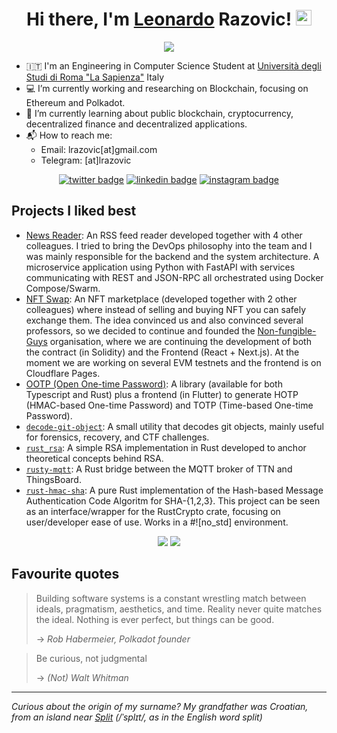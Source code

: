 <div align="center">
   <h1>Hi there, I'm <a href="https://temp.com">Leonardo</a> Razovic! <img src="https://media.giphy.com/media/hvRJCLFzcasrR4ia7z/giphy.gif" width="25px"> </h1>   
   <img src="https://pronoun.cyou/x/y?subject=He&object=Him&height=20"> 
</div>


- 🇮🇹 I'm an Engineering in Computer Science Student at [Università degli Studi di Roma "La Sapienza"](https://www.uniroma1.it/en/pagina-strutturale/home) Italy
- 💻 I’m currently working and researching on Blockchain, focusing on Ethereum and Polkadot.
- 📓 I’m currently learning about public blockchain, cryptocurrency, decentralized finance and decentralized applications.
- 📬 How to reach me:
   - Email: lrazovic[at]gmail.com
   - Telegram: [at]lrazovic

<div align="center">
   <a href="https://twitter.com/lrazovic"><img src="https://img.shields.io/badge/twitter-@lrazovic-%231FA1F1?style=flat&amp;logo=twitter&amp;logoColor=white" alt="twitter badge"></a>
   <a href="https://www.linkedin.com/in/leonardo-razovic-4b20b1121/"><img src="https://img.shields.io/badge/linkedin-lrazovic-%230177B5?style=flat&amp;logo=linkedin" alt="linkedin badge"></a>
   <a href="https://www.instagram.com/lrazovic"><img src="https://img.shields.io/badge/instagram-@lrazovic-%23E4415F?style=flat&amp;logo=instagram&amp;logoColor=white" alt="instagram badge"></a>
</div>

## Projects I liked best
* [News Reader](https://github.com/lrazovic/advanced_programming): An RSS feed reader developed together with 4 other colleagues. I tried to bring the DevOps philosophy into the team and I was mainly responsible for the backend and the system architecture. A microservice application using Python with FastAPI with services communicating with REST and JSON-RPC all orchestrated using Docker Compose/Swarm.
* [NFT Swap](https://github.com/Andrea98Palermo/NFTswap): An NFT marketplace (developed together with 2 other colleagues) where instead of selling and buying NFT you can safely exchange them. The idea convinced us and also convinced several professors, so we decided to continue and founded the 
[Non-fungible-Guys](https://github.com/Non-fungible-Guys)  organisation, where we are continuing the development of both the contract (in Solidity) and the Frontend (React + Next.js). At the moment we are working on several EVM testnets and the frontend is on Cloudflare Pages.
* [OOTP (Open One-time Password)](https://github.com/odroe/ootp): A library (available for both Typescript and Rust) plus a frontend (in Flutter) to generate HOTP (HMAC-based One-time Password) and TOTP (Time-based One-time Password). 
* [`decode-git-object`](https://github.com/lrazovic/decode-git-object): A small utility that decodes git objects, mainly useful for forensics, recovery, and CTF challenges.
* [`rust_rsa`](https://github.com/lrazovic/rust_rsa): A simple RSA implementation in Rust developed to anchor theoretical concepts behind RSA.
* [`rusty-mqtt`](https://github.com/lrazovic/rusty-mqtt): A Rust bridge between the MQTT broker of TTN and ThingsBoard.
* [`rust-hmac-sha`](https://github.com/lrazovic/rust-hmac-sha): A pure Rust implementation of the Hash-based Message Authentication Code Algoritm for SHA-{1,2,3}. This project can be seen as an interface/wrapper for the RustCrypto crate, focusing on user/developer ease of use. Works in a #![no_std] environment.


<div align="center">
  <img src="https://github-readme-stats.vercel.app/api/top-langs/?username=lrazovic&hide=html&layout=compact"> 
  <img src="https://github-readme-stats.vercel.app/api?username=lrazovic&show_icons=true&count_private=true"> 
</div>

## Favourite quotes
> Building software systems is a constant wrestling match between ideals, pragmatism, aesthetics, and time. Reality never quite matches the ideal. Nothing is ever perfect, but things can be good.
> 
> -> <cite> Rob Habermeier, Polkadot founder</cite>

> Be curious, not judgmental
> 
> -> <cite> (Not) Walt Whitman </cite>

---

*Curious about the origin of my surname? My grandfather was Croatian, from an island near [Split](https://en.wikipedia.org/wiki/Split,_Croatia) (/ˈsplɪt/, as in the English word split)*
